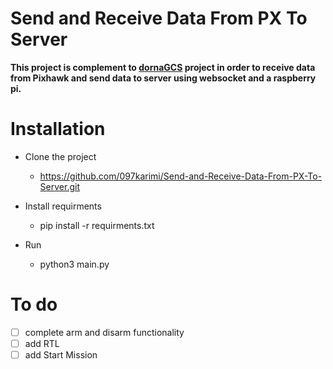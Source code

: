 # Send and Receive Data From PX To Server

**This project is complement to [dornaGCS](https://github.com/097karimi/dornaGCS) project in order to receive data from Pixhawk and send data to server using websocket and a raspberry pi.**

# Installation

 - Clone the project 
   - https://github.com/097karimi/Send-and-Receive-Data-From-PX-To-Server.git

 - Install requirments
   - pip install -r requirments.txt
 
 - Run
   - python3 main.py


# To do
  - [ ] complete arm and disarm functionality
  - [ ] add RTL
  - [ ] add Start Mission
